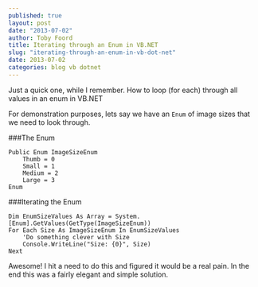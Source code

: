 ```yaml
---
published: true
layout: post
date: "2013-07-02"
author: Toby Foord
title: Iterating through an Enum in VB.NET
slug: "iterating-through-an-enum-in-vb-dot-net"
date: 2013-07-02
categories: blog vb dotnet
---
```


Just a quick one, while I remember. How to loop (for each) through all values in an enum in VB.NET

For demonstration purposes, lets say we have an `Enum` of image sizes that we need to look through.

###The Enum

```
Public Enum ImageSizeEnum
    Thumb = 0
    Small = 1
    Medium = 2
    Large = 3
Enum
```

###Iterating the Enum

```
Dim EnumSizeValues As Array = System.[Enum].GetValues(GetType(ImageSizeEnum))
For Each Size As ImageSizeEnum In EnumSizeValues
    'Do something clever with Size
    Console.WriteLine("Size: {0}", Size)
Next
```


Awesome! I hit a need to do this and figured it would be a real pain. In the end this was a fairly elegant and simple solution.

